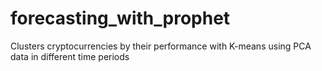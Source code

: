 # forecasting_with_prophet
Clusters cryptocurrencies by their performance with K-means using PCA data in different time periods 
